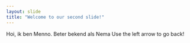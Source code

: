 ```yaml
---
layout: slide
title: "Welcome to our second slide!"
---
```

Hoi, ik ben Menno. Beter bekend als Nema
Use the left arrow to go back!
